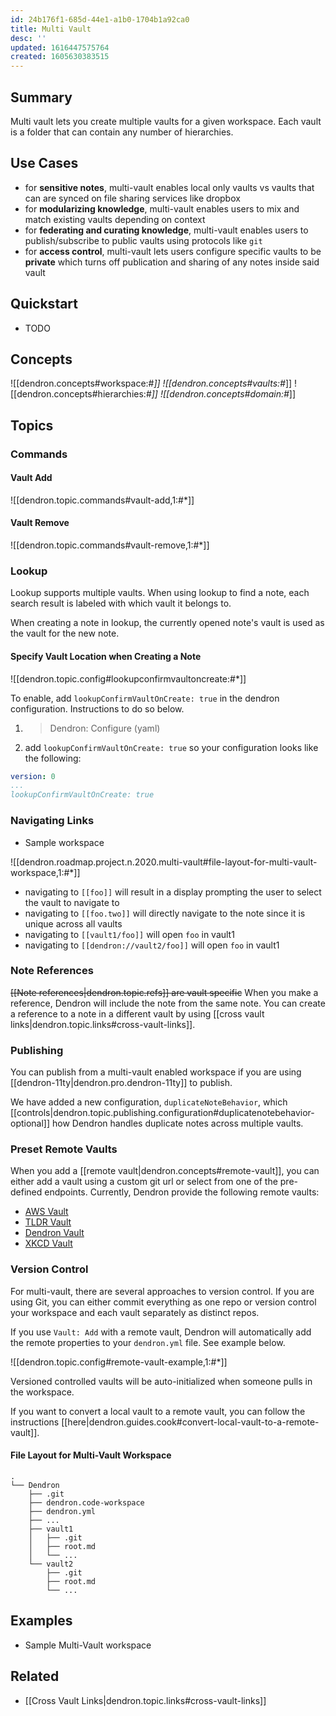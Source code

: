```yaml
---
id: 24b176f1-685d-44e1-a1b0-1704b1a92ca0
title: Multi Vault
desc: ''
updated: 1616447575764
created: 1605630383515
---
```

## Summary

Multi vault lets you create multiple vaults for a given workspace. Each vault is a folder that can contain any number of hierarchies. 

## Use Cases

- for **sensitive notes**, multi-vault enables local only vaults vs vaults that can are synced on file sharing services like dropbox 
- for **modularizing knowledge**, multi-vault enables users to mix and match existing vaults depending on context
- for **federating and curating knowledge**, multi-vault enables users to publish/subscribe to public vaults using protocols like `git`
- for **access control**, multi-vault lets users configure specific vaults to be **private** which turns off publication and sharing of any notes inside said vault

## Quickstart

- TODO

## Concepts

![[dendron.concepts#workspace:#*]]
![[dendron.concepts#vaults:#*]]
![[dendron.concepts#hierarchies:#*]]
![[dendron.concepts#domain:#*]]

## Topics

### Commands

#### Vault Add
![[dendron.topic.commands#vault-add,1:#*]]

#### Vault Remove
![[dendron.topic.commands#vault-remove,1:#*]]

### Lookup

Lookup supports multiple vaults. When using lookup to find a note, each search result is labeled with which vault it belongs to. 

When creating a note in lookup, the currently opened note's vault is used as the vault for the new note.

#### Specify Vault Location when Creating a Note

![[dendron.topic.config#lookupconfirmvaultoncreate:#*]]

To enable,  add `lookupConfirmVaultOnCreate: true` in the dendron configuration. Instructions to do so below.

1. > Dendron: Configure (yaml)
2. add `lookupConfirmVaultOnCreate: true` so your configuration looks like the following:

```yml
version: 0
...
lookupConfirmVaultOnCreate: true
```

### Navigating Links
- Sample workspace

![[dendron.roadmap.project.n.2020.multi-vault#file-layout-for-multi-vault-workspace,1:#*]]

- navigating  to `[[foo]]` will result in a display prompting the user to select the vault to navigate to 
- navigating to `[[foo.two]]` will directly navigate to the note since it is unique across all vaults
- navigating to `[[vault1/foo]]` will open `foo` in vault1 
- navigating to `[[dendron://vault2/foo]]` will open `foo` in vault1

### Note References

~~[[Note references|dendron.topic.refs]] are vault specific~~ When you make a reference, Dendron will include the note from the same note. You can create a reference to a note in a different vault by using [[cross vault links|dendron.topic.links#cross-vault-links]].


### Publishing

You can publish from a multi-vault enabled workspace if you are using [[dendron-11ty|dendron.pro.dendron-11ty]] to publish. 

We have added a new configuration, `duplicateNoteBehavior`, which [[controls|dendron.topic.publishing.configuration#duplicatenotebehavior-optional]] how Dendron handles duplicate notes across multiple vaults. 

### Preset Remote Vaults
When you add a [[remote vault|dendron.concepts#remote-vault]], you can either add a vault using a custom git url or select from one of the pre-defined endpoints. Currently, Dendron provide the following remote vaults:
- [AWS Vault](https://aws.dendron.so/)
- [TLDR Vault](https://tldr.dendron.so/)
- [Dendron Vault](https://wiki.dendron.so/)
- [XKCD Vault](https://xkcd.dendron.so/)


### Version Control

For multi-vault, there are several approaches to version control. If you are using Git, you can either commit everything as one repo or version control your workspace and each vault separately as distinct repos.

If you use `Vault: Add` with a remote vault, Dendron will automatically add the remote properties to your `dendron.yml` file. See example below.

![[dendron.topic.config#remote-vault-example,1:#*]]

Versioned controlled vaults will be auto-initialized when someone pulls in the workspace. 

If you want to convert a local vault to a remote vault, you can follow the instructions [[here|dendron.guides.cook#convert-local-vault-to-a-remote-vault]].

#### File Layout for Multi-Vault Workspace

```
.
└── Dendron
    ├── .git
    ├── dendron.code-workspace
    ├── dendron.yml
    ├── ...
    ├── vault1
    │   ├── .git
    │   ├── root.md
    │   └── ...
    └── vault2
        ├── .git
        ├── root.md
        └── ...
```

## Examples

- Sample Multi-Vault workspace 

## Related
- [[Cross Vault Links|dendron.topic.links#cross-vault-links]]